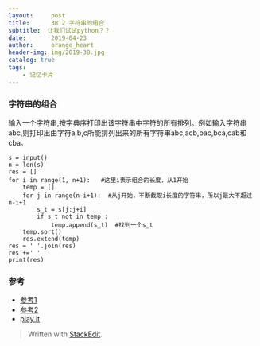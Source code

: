 ```yaml
---
layout:     post
title:      38 2 字符串的组合
subtitle:  让我们试试python？？
date:       2019-04-23
author:     orange_heart
header-img: img/2019-38.jpg
catalog: true
tags:
    - 记忆卡片
---
```


### 字符串的组合

输入一个字符串,按字典序打印出该字符串中字符的所有排列。例如输入字符串abc,则打印出由字符a,b,c所能排列出来的所有字符串abc,acb,bac,bca,cab和cba。


```objc
s = input()
n = len(s)
res = []
for i in range(1, n+1):   #这里i表示组合的长度，从1开始
    temp = []
    for j in range(n-i+1):  #从j开始，不断截取i长度的字符串，所以j最大不超过n-i+1
        s_t = s[j:j+i]
        if s_t not in temp :
            temp.append(s_t)  #找到一个s_t
    temp.sort()
    res.extend(temp)
res = ' '.join(res)
res +=' '
print(res)
```



### 参考

- [参考1](https://github.com/zhedahht/CodingInterviewChinese2)
- [参考2](https://github.com/gatieme/CodingInterviews)
- [play it](https://www.nowcoder.com/questionTerminal/837f4d04f5cb4f26a8215b2b95cc76a5?commentTags=Python)

> Written with [StackEdit](https://stackedit.io/).

<head>
    <script src="https://cdn.mathjax.org/mathjax/latest/MathJax.js?config=TeX-AMS-MML_HTMLorMML" type="text/javascript"></script>
    <script type="text/x-mathjax-config">
        MathJax.Hub.Config({
            tex2jax: {
            skipTags: ['script', 'noscript', 'style', 'textarea', 'pre'],
            inlineMath: [['$','$']]
            }
        });
    </script>
</head>
<!--stackedit_data:
eyJoaXN0b3J5IjpbMTYyNDAzNTg0MV19
-->